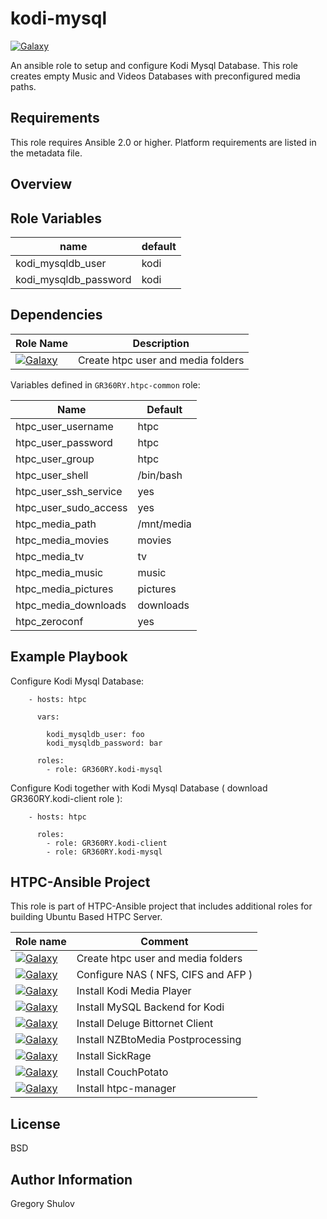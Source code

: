 kodi-mysql
===========

[![Galaxy](http://img.shields.io/badge/galaxy-GR360RY.kodi--mysql-green.svg?style=flat-square)](https://galaxy.ansible.com/list#/roles/3098)

An ansible role to setup and configure Kodi Mysql Database. This role creates empty Music and Videos Databases with preconfigured media paths.

Requirements
------------

This role requires Ansible 2.0 or higher. Platform requirements are listed in the metadata file.

Overview
--------

Role Variables
--------------

 name                       | default                              
----------------------------|----------
 kodi_mysqldb_user          | kodi
 kodi_mysqldb_password      | kodi


Dependencies
------------

Role Name| Description
----------|-----------
[![Galaxy](http://img.shields.io/badge/galaxy-GR360RY.htpc--common-blue.svg?style=flat-square)](https://galaxy.ansible.com/GR360RY/htpc-common/)| Create htpc user and media folders|

Variables defined in `GR360RY.htpc-common` role:

 Name                   | Default   
----------------------- |------------
 htpc_user_username     | htpc      
 htpc_user_password     | htpc      
 htpc_user_group        | htpc      
 htpc_user_shell        | /bin/bash 
 htpc_user_ssh_service  | yes       
 htpc_user_sudo_access  | yes       
 htpc_media_path        | /mnt/media
 htpc_media_movies      | movies    
 htpc_media_tv          | tv        
 htpc_media_music       | music     
 htpc_media_pictures    | pictures  
 htpc_media_downloads   | downloads
 htpc_zeroconf          | yes 


Example Playbook
-------------------------

Configure Kodi Mysql Database:

```
    - hosts: htpc

      vars:

        kodi_mysqldb_user: foo
        kodi_mysqldb_password: bar

      roles:
        - role: GR360RY.kodi-mysql
```

Configure Kodi together with Kodi Mysql Database ( download GR360RY.kodi-client role ):

```
    - hosts: htpc

      roles:
        - role: GR360RY.kodi-client
        - role: GR360RY.kodi-mysql
```


HTPC-Ansible Project
--------------------

This role is part of HTPC-Ansible project that includes additional roles for building Ubuntu Based HTPC Server.

 Role name               | Comment
-------------------------|-----------------------------
[![Galaxy](http://img.shields.io/badge/galaxy-GR360RY.htpc--common-blue.svg?style=flat-square)](https://galaxy.ansible.com/GR360RY/htpc-common)   | Create htpc user and media folders
[![Galaxy](http://img.shields.io/badge/galaxy-GR360RY.htpc--nas-blue.svg?style=flat-square)](https://galaxy.ansible.com/GR360RY/htpc-nas)         | Configure NAS ( NFS, CIFS and AFP )
[![Galaxy](http://img.shields.io/badge/galaxy-GR360RY.kodi--client-blue.svg?style=flat-square)](https://galaxy.ansible.com/GR360RY/kodi-client)   | Install Kodi Media Player
[![Galaxy](http://img.shields.io/badge/galaxy-GR360RY.kodi--mysql-blue.svg?style=flat-square)](https://galaxy.ansible.com/GR360RY/kodi-mysql)     | Install MySQL Backend for Kodi
[![Galaxy](http://img.shields.io/badge/galaxy-GR360RY.deluge-blue.svg?style=flat-square)](https://galaxy.ansible.com/GR360RY/deluge)              | Install Deluge Bittornet Client
[![Galaxy](http://img.shields.io/badge/galaxy-GR360RY.nzbtomedia-blue.svg?style=flat-square)](https://galaxy.ansible.com/GR360RY/nzbtomedia)      | Install NZBtoMedia Postprocessing
[![Galaxy](http://img.shields.io/badge/galaxy-GR360RY.sickrage-blue.svg?style=flat-square)](https://galaxy.ansible.com/GR360RY/sickrage)          | Install SickRage
[![Galaxy](http://img.shields.io/badge/galaxy-GR360RY.couchpotato-blue.svg?style=flat-square)](https://galaxy.ansible.com/GR360RY/couchpotato)    | Install CouchPotato
[![Galaxy](http://img.shields.io/badge/galaxy-GR360RY.htpc--manager-blue.svg?style=flat-square)](https://galaxy.ansible.com/GR360RY/htpc-manager) | Install htpc-manager
<!-- 
[![Galaxy](http://img.shields.io/badge/galaxy-GR360RY.sabnzbd-blue.svg?style=flat-square)](https://galaxy.ansible.com/GR360RY/sabnzbd)            | Install Sabnzbd
[![Galaxy](http://img.shields.io/badge/galaxy-GR360RY.tvheadend-blue.svg?style=flat-square)](https://galaxy.ansible.com/GR360RY/tvheadend)        | Install Tvheadend

Additional Info is available at [www.htpc-ansible.org](http://www.htpc-ansible.org)
 -->
License
-------

BSD

Author Information
------------------

Gregory Shulov